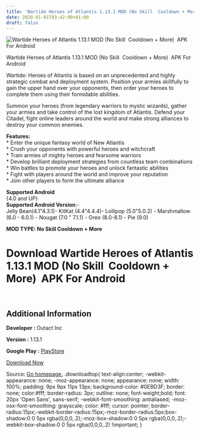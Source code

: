 ```yaml
---
title: 'Wartide Heroes of Atlantis 1.13.1 MOD (No Skill  Cooldown + More)  APK For Android'
date: 2020-01-01T03:42:00+01:00
draft: false
---
```


![Wartide Heroes of Atlantis 1.13.1 MOD (No Skill  Cooldown + More)  APK For Android](https://i1.wp.com/apkhome.net/wp-content/uploads/2019/11/Wartide-Heroes-of-Atlantis-1.png "Wartide Heroes of Atlantis 1.13.1 MOD (No Skill  Cooldown + More)  APK For Android")

  

Wartide Heroes of Atlantis 1.13.1 MOD (No Skill  Cooldown + More)  APK For Android

Wartide: Heroes of Atlantis is based on an unprecedented and highly strategic combat and deployment system. Position your armies skillfully to gain the upper hand over your opponents, then order your heroes to complete them using their formidable abilities.

Summon your heroes (from legendary warriors to mystic wizards), gather your armies and take control of the lost kingdom of Atlantis. Defend your Citadel, fight online leaders around the world and make strong alliances to destroy your common enemies.

**Features:**  
\* Enter the unique fantasy world of New Atlantis  
\* Crush your opponents with powerful heroes and witchcraft  
\* Train armies of mighty heroes and fearsome warriors  
\* Develop brilliant deployment strategies from countless team combinations  
\* Win battles to promote your heroes and unlock fantastic abilities  
\* Fight with players around the world and improve your reputation  
\* Join other players to form the ultimate alliance

**Supported Android**  
{4.0 and UP}  
**Supported Android Version**:-  
Jelly Bean(4.1"4.3.1)- KitKat (4.4"4.4.4)- Lollipop (5.0"5.0.2) - Marshmallow (6.0 - 6.0.1) - Nougat (7.0 " 7.1.1) - Oreo (8.0-8.1) - Pie (9.0)

**MOD TYPE: No Skill Cooldown + More**

Download Wartide Heroes of Atlantis 1.13.1 MOD (No Skill  Cooldown + More)  APK For Android
=============================================================================================

 

Additional Information
----------------------

**Developer :** Outact Inc

**Version :** 1.13.1

**Google Play :** [PlayStore](https://play.google.com/store/apps/details?id=com.kongregate.mobile.wartide.google)

  

[Download Now](https://store4app.co/post/wartide-heroes-of-atlantis-1-13-1-mod-no-skill-cooldown-more-apk-for-android_1573745230)

  
Source: [Go homepage.](https://store4app.co/post/wartide-heroes-of-atlantis-1-13-1-mod-no-skill-cooldown-more-apk-for-android_1573745230) .downloadtop{ text-align:center; -webkit-appearance: none; -moz-appearance: none; appearance: none; width: 100%; padding: 9px 9px 11px 13px; background-color: #0EBD3F; border: none; color:#fff; border-radius: 3px; outline: none; font-weight;bold; font: 20px 'Open Sans', sans-serif; -webkit-font-smoothing: antialiased; -moz-osx-font-smoothing: grayscale; color: #fff; cursor: pointer; border-radius:15px;-webkit-border-radius:15px;-moz-border-radius:5px;box-shadow:0 0 5px rgba(0,0,0,.2);-moz-box-shadow:0 0 5px rgba(0,0,0,.2);-webkit-box-shadow:0 0 5px rgba(0,0,0,.2) !important; }